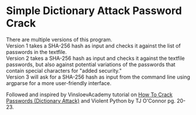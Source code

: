 # Simple Dictionary Attack Password Crack

There are multiple versions of this program.  
Version 1 takes a SHA-256 hash as input and checks it against the list of passwords in the textfile.   
Version 2 takes a SHA-256 hash as input and checks it against the textfile passwords, but also against potential variations of the passwords that contain special characters for "added security."  
Version 3 will ask for a SHA-256 hash as input from the command line using argparse for a more user-friendly interface.    
  
Followed and inspired by VinsloevAcademy tutorial on [How To Crack Passwords (Dictionary Attack)](https://www.youtube.com/watch?v=OLHwDiZYF8E0) and Violent Python by TJ O'Connor pg. 20-23. 
